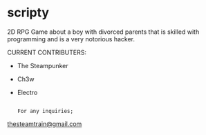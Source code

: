 # scripty
2D RPG Game about a boy with divorced parents that is skilled with programming and is a very notorious hacker.

CURRENT CONTRIBUTERS:
  - The Steampunker
  - Ch3w
  - Electro
                                                                                                                                            
                                                                                                                                            
                                                                                                                                           For any inquiries;
thesteamtrain@gmail.com
